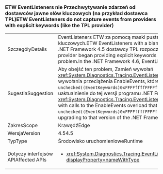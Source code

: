 ### <a name="etw-eventlisteners-do-not-capture-events-from-providers-with-explicit-keywords-like-the-tpl-provider"></a><span data-ttu-id="d3bb7-101">ETW EventListeners nie Przechwytywanie zdarzeń od dostawców jawne słów kluczowych (na przykład dostawca TPL)</span><span class="sxs-lookup"><span data-stu-id="d3bb7-101">ETW EventListeners do not capture events from providers with explicit keywords (like the TPL provider)</span></span>

|   |   |
|---|---|
|<span data-ttu-id="d3bb7-102">Szczegóły</span><span class="sxs-lookup"><span data-stu-id="d3bb7-102">Details</span></span>|<span data-ttu-id="d3bb7-103">EventListeners ETW za pomocą maski puste — słowo kluczowe nie jest poprawnie przechwycona zdarzeń od dostawców jawne słów kluczowych.</span><span class="sxs-lookup"><span data-stu-id="d3bb7-103">ETW EventListeners with a blank keyword mask do not properly capture events from providers with explicit keywords.</span></span> <span data-ttu-id="d3bb7-104">W programie .NET Framework 4.5 dostawcy TPL rozpoczęcia, dostarczanie jawne słów kluczowych i wyzwalane ten problem.</span><span class="sxs-lookup"><span data-stu-id="d3bb7-104">In the .NET Framework 4.5, the TPL provider began providing explicit keywords and triggered this issue.</span></span> <span data-ttu-id="d3bb7-105">W .NET Framework 4.6 EventListeners zostały zaktualizowane do już ten problem.</span><span class="sxs-lookup"><span data-stu-id="d3bb7-105">In the .NET Framework 4.6, EventListeners have been updated to no longer have this issue.</span></span>|
|<span data-ttu-id="d3bb7-106">Sugestia</span><span class="sxs-lookup"><span data-stu-id="d3bb7-106">Suggestion</span></span>|<span data-ttu-id="d3bb7-107">Aby obejść ten problem, Zamień wywołań <xref:System.Diagnostics.Tracing.EventListener.EnableEvents(System.Diagnostics.Tracing.EventSource,System.Diagnostics.Tracing.EventLevel)> wywołania przeciążenia EnableEvents, które jawnie określa &quot;dowolnego słowa kluczowe&quot; maski do użycia: <code>EnableEvents(eventSource, level, unchecked((EventKeywords)0xFFFFffffFFFFffff))</code>. Alternatywnie ten problem został rozwiązany w .NET Framework 4.6 i mogą być kierowane przez uaktualnienie do tej wersji programu .NET Framework.</span><span class="sxs-lookup"><span data-stu-id="d3bb7-107">To work around this problem, replace calls to <xref:System.Diagnostics.Tracing.EventListener.EnableEvents(System.Diagnostics.Tracing.EventSource,System.Diagnostics.Tracing.EventLevel)> with calls to the EnableEvents overload that explicitly specifies the &quot;any keywords&quot; mask to use: <code>EnableEvents(eventSource, level, unchecked((EventKeywords)0xFFFFffffFFFFffff))</code>.Alternatively, this issue has been fixed in the .NET Framework 4.6 and may be addressed by upgrading to that version of the .NET Framework.</span></span>|
|<span data-ttu-id="d3bb7-108">Zakres</span><span class="sxs-lookup"><span data-stu-id="d3bb7-108">Scope</span></span>|<span data-ttu-id="d3bb7-109">Krawędź</span><span class="sxs-lookup"><span data-stu-id="d3bb7-109">Edge</span></span>|
|<span data-ttu-id="d3bb7-110">Wersja</span><span class="sxs-lookup"><span data-stu-id="d3bb7-110">Version</span></span>|<span data-ttu-id="d3bb7-111">4.5</span><span class="sxs-lookup"><span data-stu-id="d3bb7-111">4.5</span></span>|
|<span data-ttu-id="d3bb7-112">Typ</span><span class="sxs-lookup"><span data-stu-id="d3bb7-112">Type</span></span>|<span data-ttu-id="d3bb7-113">Środowisko uruchomieniowe</span><span class="sxs-lookup"><span data-stu-id="d3bb7-113">Runtime</span></span>|
|<span data-ttu-id="d3bb7-114">Dotyczy interfejsów API</span><span class="sxs-lookup"><span data-stu-id="d3bb7-114">Affected APIs</span></span>|<ul><li><xref:System.Diagnostics.Tracing.EventListener.EnableEvents(System.Diagnostics.Tracing.EventSource,System.Diagnostics.Tracing.EventLevel)?displayProperty=nameWithType></li></ul>|

